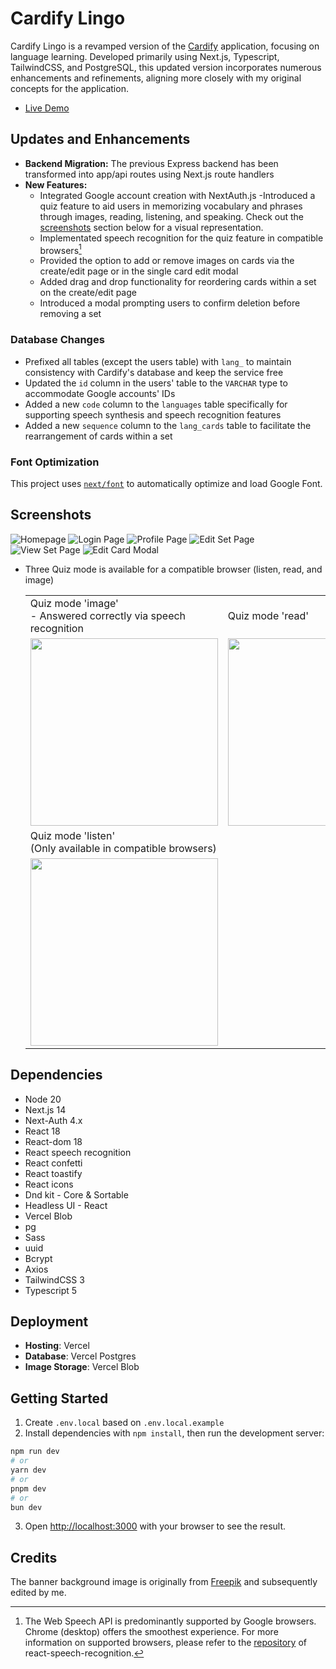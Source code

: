 # Cardify Lingo
Cardify Lingo is a revamped version of the [Cardify](https://github.com/ritatanght/Cardify) application, focusing on language learning. Developed primarily using Next.js, Typescript, TailwindCSS, and PostgreSQL, this updated version incorporates numerous enhancements and refinements, aligning more closely with my original concepts for the application.

- [Live Demo](https://cardify-lingo.vercel.app/)

## Updates and Enhancements

- **Backend Migration:** The previous Express backend has been transformed into app/api routes using Next.js route handlers
- **New Features:**
  - Integrated Google account creation with NextAuth.js
  -Introduced a quiz feature to aid users in memorizing vocabulary and phrases through images, reading, listening, and speaking. Check out the [screenshots](#screenshots) section below for a visual representation.
  - Implementated speech recognition for the quiz feature in compatible browsers[^1]
  - Provided the option to add or remove images on cards via the create/edit page or in the single card edit modal
  - Added drag and drop functionality for reordering cards within a set on the create/edit page
  - Introduced a modal prompting users to confirm deletion before removing a set

### Database Changes

- Prefixed all tables (except the users table) with `lang_` to maintain consistency with Cardify's database and keep the service free
- Updated the `id` column in the users' table to the `VARCHAR` type to accommodate Google accounts' IDs
- Added a new `code` column to the `languages` table specifically for supporting speech synthesis and speech recognition features
- Added a new `sequence` column to the `lang_cards` table to facilitate the rearrangement of cards within a set

### Font Optimization

This project uses [`next/font`](https://nextjs.org/docs/basic-features/font-optimization) to automatically optimize and load Google Font.

[^1]: The Web Speech API is predominantly supported by Google browsers. Chrome (desktop) offers the smoothest experience. For more information on supported browsers, please refer to the [repository](https://github.com/JamesBrill/react-speech-recognition) of react-speech-recognition.

## Screenshots

![Homepage](./docs/cardify-lingo_homepage.png)
![Login Page](./docs/cardify-lingo_login.png)
![Profile Page](./docs/cardify-lingo_profile.png)
![Edit Set Page](./docs/cardify-lingo_editset.png)
![View Set Page](./docs/cardify-lingo_viewset.png)
![Edit Card Modal](./docs/cardify-lingo_viewset_modal.png)

- Three Quiz mode is available for a compatible browser (listen, read, and image)
  <table>
    <tr>
      <td>Quiz mode 'image' <br/>- Answered correctly via speech recognition</td>
       <td>Quiz mode 'read'</td>
    </tr>
    <tr>
      <td><img src="./docs/cardify-lingo_quiz_mode1.png" width=300></td>
      <td><img src="./docs/cardify-lingo_quiz_mode2.png" width=300></td>
    </tr>
       <td>Quiz mode 'listen'<br/>(Only available in compatible browsers)</td>
    </tr>
    <tr>
      <td><img src="./docs/cardify-lingo_quiz_mode3.png" width=300></td>
    </tr>
   </table>

## Dependencies

- Node 20
- Next.js 14
- Next-Auth 4.x
- React 18
- React-dom 18
- React speech recognition
- React confetti
- React toastify
- React icons
- Dnd kit - Core & Sortable
- Headless UI - React
- Vercel Blob
- pg
- Sass
- uuid
- Bcrypt
- Axios
- TailwindCSS 3
- Typescript 5

## Deployment

- **Hosting**: Vercel
- **Database**: Vercel Postgres
- **Image Storage**: Vercel Blob

## Getting Started

1. Create `.env.local` based on `.env.local.example`
2. Install dependencies with `npm install`, then run the development server:

```bash
npm run dev
# or
yarn dev
# or
pnpm dev
# or
bun dev
```

3. Open [http://localhost:3000](http://localhost:3000) with your browser to see the result.

## Credits

The banner background image is originally from <a href="https://www.freepik.com/free-vector/flat-international-mother-language-day-background_21779356.htm#query=foreign%20language&position=45&from_view=search&track=ais&uuid=bfe0efed-8a9a-4bd5-9f24-22c0cbb42369">Freepik</a> and subsequently edited by me.
